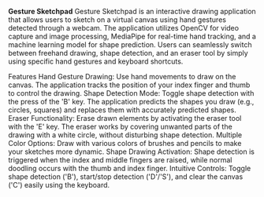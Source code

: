 **Gesture Sketchpad**
Gesture Sketchpad is an interactive drawing application that allows users to sketch on a virtual canvas using hand gestures detected through a webcam. The application utilizes OpenCV for video capture and image processing, MediaPipe for real-time hand tracking, and a machine learning model for shape prediction. Users can seamlessly switch between freehand drawing, shape detection, and an eraser tool by simply using specific hand gestures and keyboard shortcuts.

Features
Hand Gesture Drawing: Use hand movements to draw on the canvas. The application tracks the position of your index finger and thumb to control the drawing.
Shape Detection Mode: Toggle shape detection with the press of the 'B' key. The application predicts the shapes you draw (e.g., circles, squares) and replaces them with accurately predicted shapes.
Eraser Functionality: Erase drawn elements by activating the eraser tool with the 'E' key. The eraser works by covering unwanted parts of the drawing with a white circle, without disturbing shape detection.
Multiple Color Options: Draw with various colors of brushes and pencils to make your sketches more dynamic.
Shape Drawing Activation: Shape detection is triggered when the index and middle fingers are raised, while normal doodling occurs with the thumb and index finger.
Intuitive Controls: Toggle shape detection ('B'), start/stop detection ('D'/'S'), and clear the canvas ('C') easily using the keyboard.

